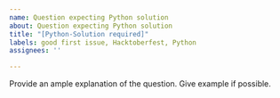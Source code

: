 ```yaml
---
name: Question expecting Python solution
about: Question expecting Python solution
title: "[Python-Solution required]"
labels: good first issue, Hacktoberfest, Python
assignees: ''

---
```


Provide an ample explanation of the question.
Give example if possible.
